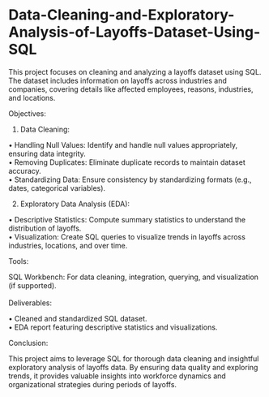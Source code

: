 # Data-Cleaning-and-Exploratory-Analysis-of-Layoffs-Dataset-Using-SQL

This project focuses on cleaning and analyzing a layoffs dataset using SQL. The dataset includes information on layoffs across industries and companies, covering details like affected employees, reasons, industries, and locations.<br>

Objectives:<br>

1. Data Cleaning:<br>

• Handling Null Values: Identify and handle null values appropriately, ensuring data integrity.<br>
• Removing Duplicates: Eliminate duplicate records to maintain dataset accuracy.<br>
• Standardizing Data: Ensure consistency by standardizing formats (e.g., dates, categorical variables).<br>

2. Exploratory Data Analysis (EDA):<br>

• Descriptive Statistics: Compute summary statistics to understand the distribution of layoffs.<br>
• Visualization: Create SQL queries to visualize trends in layoffs across industries, locations, and over time.<br>

Tools:<br>

SQL Workbench: For data cleaning, integration, querying, and visualization (if supported).<br><br>
Deliverables:<br>

• Cleaned and standardized SQL dataset.<br>
• EDA report featuring descriptive statistics and visualizations.<br>

Conclusion:<br>

This project aims to leverage SQL for thorough data cleaning and insightful exploratory analysis of layoffs data. By ensuring data quality and exploring trends, it provides valuable insights into workforce dynamics and organizational strategies during periods of layoffs.
